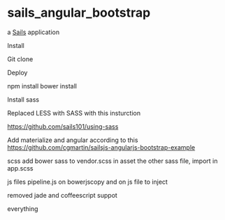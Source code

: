 # sails_angular_bootstrap

a [Sails](http://sailsjs.org) application

Install

Git clone

Deploy

npm install
bower install

Install sass


Replaced LESS with SASS with this insturction

https://github.com/sails101/using-sass

Add materialize and angular according to this
https://github.com/cgmartin/sailsjs-angularjs-bootstrap-example

scss
add bower sass to vendor.scss in asset
the other sass file, import in app.scss


js files
pipeline.js on bowerjscopy and on js file to inject

removed jade and coffeescript suppot

everything